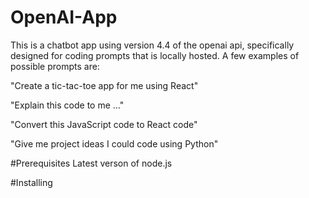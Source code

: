 # OpenAI-App
This is a chatbot app using version 4.4 of the openai api, specifically designed for coding prompts that is locally hosted. A few examples of possible prompts are:

"Create a tic-tac-toe app for me using React"

"Explain this code to me ..."

"Convert this JavaScript code to React code"

"Give me project ideas I could code using Python"

#Prerequisites
Latest verson of node.js

#Installing



